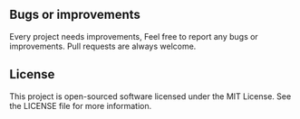 ## Bugs or improvements
Every project needs improvements, Feel free to report any bugs or improvements. Pull requests are always welcome.


## License
This project is open-sourced software licensed under the MIT License. See the LICENSE file for more information.
